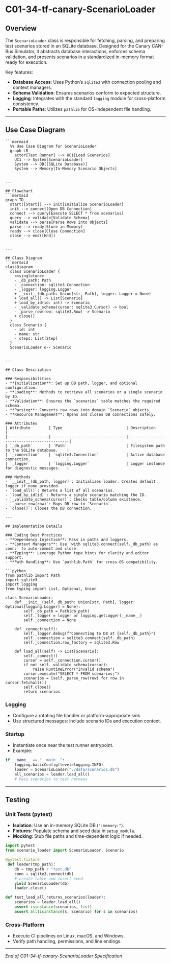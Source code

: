 # C01-34-tf-canary-ScenarioLoader

## Overview
The `ScenarioLoader` class is responsible for fetching, parsing, and preparing test scenarios stored in an SQLite database. Designed for the Canary CAN-Bus Simulator, it abstracts database interactions, enforces schema validation, and presents scenarios in a standardized in-memory format ready for execution.

Key features:
- **Database Access**: Uses Python’s `sqlite3` with connection pooling and context managers.
- **Schema Validation**: Ensures scenarios conform to expected structure.
- **Logging**: Integrates with the standard `logging` module for cross-platform consistency.
- **Portable Paths**: Utilizes `pathlib` for OS-independent file handling.

---

## Use Case Diagram
```mermaid
```mermaid
  %% Use Case Diagram for ScenarioLoader
  graph LR
    actor[Test Runner] --> UC1[Load Scenarios]
    UC1 --> System[ScenarioLoader]
    System --> DB[(SQLite Database)]
    System --> Memory[In-Memory Scenario Objects]
```
```

---

## Flowchart
```mermaid
graph TD
  start([Start]) --> init[Initialize ScenarioLoader]
  init --> connect[Open DB Connection]
  connect --> query[Execute SELECT * from scenarios]
  query --> validate[Validate Schema]
  validate --> parse[Parse Rows into Objects]
  parse --> ready[Store in Memory]
  ready --> close[Close Connection]
  close --> end([End])
```
```

---

## Class Diagram
```mermaid
classDiagram
  class ScenarioLoader {
    <<singleton>>
    - _db_path: Path
    - _connection: sqlite3.Connection
    - _logger: logging.Logger
    + __init__(db_path: Union[str, Path], logger: Logger = None)
    + load_all() -> List[Scenario]
    + load_by_id(id: int) -> Scenario
    - _validate_schema(cursor: sqlite3.Cursor) -> bool
    - _parse_row(row: sqlite3.Row) -> Scenario
    + close()
  }
  class Scenario {
    - id: int
    - name: str
    - steps: List[Step]
  }
  ScenarioLoader o-- Scenario
```
```

---

## Class Description

### Responsibilities
- **Initialization**: Set up DB path, logger, and optional configuration.
- **Loading**: Methods to retrieve all scenarios or a single scenario by ID.
- **Validation**: Ensures the `scenarios` table matches the required schema.
- **Parsing**: Converts raw rows into domain `Scenario` objects.
- **Resource Management**: Opens and closes DB connections safely.

### Attributes
| Attribute        | Type                            | Description                                |
|------------------|---------------------------------|--------------------------------------------|
| `_db_path`       | `Path`                          | Filesystem path to the SQLite database.    |
| `_connection`    | `sqlite3.Connection`            | Active database connection.                |
| `_logger`        | `logging.Logger`                | Logger instance for diagnostic messages.   |

### Methods
- `__init__(db_path, logger)`: Initializes loader. Creates default logger if none provided.
- `load_all()`: Returns a list of all scenarios.
- `load_by_id(id)`: Returns a single scenario matching the ID.
- `_validate_schema(cursor)`: Checks table/column existence.
- `_parse_row(row)`: Maps DB row to `Scenario`.
- `close()`: Closes the DB connection.

---

## Implementation Details

### Coding Best Practices
- **Dependency Injection**: Pass in paths and loggers.
- **Context Managers**: Use `with sqlite3.connect(self._db_path) as conn:` to auto-commit and close.
- **Typing**: Leverage Python type hints for clarity and editor support.
- **Path Handling**: Use `pathlib.Path` for cross-OS compatibility.

```python
from pathlib import Path
import sqlite3
import logging
from typing import List, Optional, Union

class ScenarioLoader:
    def __init__(self, db_path: Union[str, Path], logger: Optional[logging.Logger] = None):
        self._db_path = Path(db_path)
        self._logger = logger or logging.getLogger(__name__)
        self._connection = None

    def _connect(self):
        self._logger.debug(f"Connecting to DB at {self._db_path}")
        self._connection = sqlite3.connect(self._db_path)
        self._connection.row_factory = sqlite3.Row

    def load_all(self) -> List[Scenario]:
        self._connect()
        cursor = self._connection.cursor()
        if not self._validate_schema(cursor):
            raise RuntimeError("Invalid schema")
        cursor.execute("SELECT * FROM scenarios;")
        scenarios = [self._parse_row(row) for row in cursor.fetchall()]
        self.close()
        return scenarios
```

### Logging
- Configure a rotating file handler or platform-appropriate sink.
- Use structured messages: include scenario IDs and execution context.

### Startup
- Instantiate once near the test runner entrypoint.
- Example:
```python
if __name__ == "__main__":
    logging.basicConfig(level=logging.INFO)
    loader = ScenarioLoader("./data/scenarios.db")
    all_scenarios = loader.load_all()
    # Pass scenarios to test harness
```

---

## Testing

### Unit Tests (pytest)
- **Isolation**: Use an in-memory SQLite DB (`":memory:"`).
- **Fixtures**: Populate schema and seed data in `setup_module`.
- **Mocking**: Stub file paths and time-dependent logic if needed.

```python
import pytest
from scenario_loader import ScenarioLoader, Scenario

@pytest.fixture
 def loader(tmp_path):
    db = tmp_path / "test.db"
    conn = sqlite3.connect(db)
    # create table and insert seed
    yield ScenarioLoader(db)
    loader.close()

def test_load_all_returns_scenarios(loader):
    scenarios = loader.load_all()
    assert isinstance(scenarios, list)
    assert all(isinstance(s, Scenario) for s in scenarios)
```

### Cross-Platform
- Execute CI pipelines on Linux, macOS, and Windows.
- Verify path handling, permissions, and line endings.

---

*End of C01-34-tf-canary-ScenarioLoader Specification*


